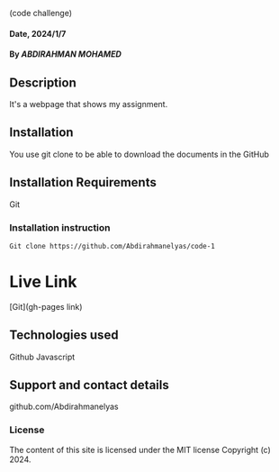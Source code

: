  (code challenge)

#### Date, 2024/1/7

#### By *ABDIRAHMAN MOHAMED*

## Description
It's a webpage that shows my assignment.

## Installation
You use git clone to be able to download the documents in the GitHub

## Installation Requirements
Git

### Installation instruction
```
Git clone https://github.com/Abdirahmanelyas/code-1

```

# Live Link
[Git](gh-pages link)

## Technologies used

Github
Javascript

## Support and contact details
github.com/Abdirahmanelyas

### License
The content of this site is licensed under the MIT license
Copyright (c) 2024.
